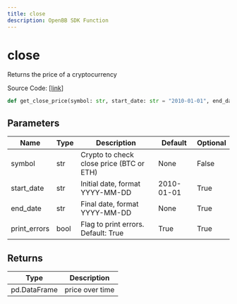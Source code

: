 ```yaml
---
title: close
description: OpenBB SDK Function
---
```


# close

Returns the price of a cryptocurrency

Source Code: [[link](https://github.com/OpenBB-finance/OpenBBTerminal/tree/main/openbb_terminal/cryptocurrency/due_diligence/glassnode_model.py#L180)]

```python
def get_close_price(symbol: str, start_date: str = "2010-01-01", end_date: str = None, print_errors: bool = True) -> DataFrame
```
## Parameters

| Name | Type | Description | Default | Optional |
| ---- | ---- | ----------- | ------- | -------- |
| symbol | str | Crypto to check close price (BTC or ETH) | None | False |
| start_date | str | Initial date, format YYYY-MM-DD | 2010-01-01 | True |
| end_date | str | Final date, format YYYY-MM-DD | None | True |
| print_errors | bool | Flag to print errors. Default: True | True | True |

## Returns

| Type | Description |
| ---- | ----------- |
| pd.DataFrame | price over time |

